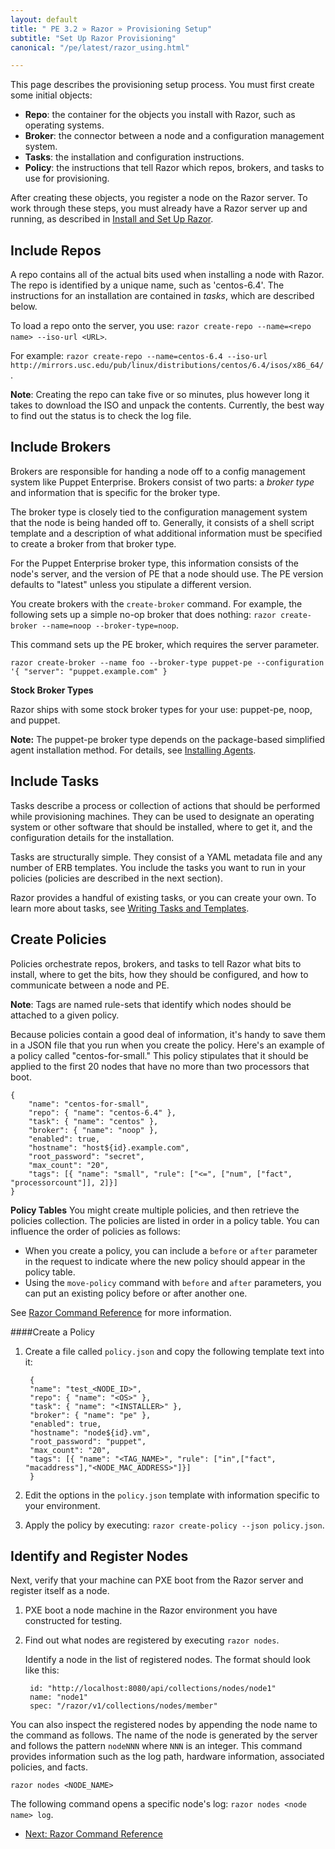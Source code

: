 ```yaml
---
layout: default
title: " PE 3.2 » Razor » Provisioning Setup"
subtitle: "Set Up Razor Provisioning"
canonical: "/pe/latest/razor_using.html"

---
```


This page describes the provisioning setup process. You must first create some initial objects: 

+ **Repo**: the container for the objects you install with Razor, such as operating systems.
+ **Broker**: the connector between a node and a configuration management system.
+ **Tasks**: the installation and configuration instructions. 
+ **Policy**: the instructions that tell Razor which repos, brokers, and tasks to use for provisioning.

After creating these objects, you register a node on the Razor server. To work through these steps, you must already have a Razor server up and running, as described in [Install and Set Up Razor](./razor_install.html).


Include Repos
-------------

A repo contains all of the actual bits used when installing a node with Razor. The repo is identified by a unique name, such as 'centos-6.4'. The instructions for an installation are contained in *tasks*, which are described below.

To load a repo onto the server, you use: `razor create-repo --name=<repo name> --iso-url <URL>`.
	
For example: `razor create-repo --name=centos-6.4 --iso-url http://mirrors.usc.edu/pub/linux/distributions/centos/6.4/isos/x86_64/ `.

**Note**: Creating the repo can take five or so minutes, plus however long it takes to download the ISO and unpack the contents. Currently, the best way to find out the status is to check the log file.


Include Brokers
-------------

Brokers are responsible for handing a node off to a config management system like Puppet Enterprise. Brokers consist of two parts: a *broker type* and information that is specific for the broker type. 

The broker type is closely tied to the configuration management system that the node is being handed off to. Generally, it consists of a shell script template and a description of what additional information must be specified to create a broker from that broker type.

For the Puppet Enterprise broker type, this information consists of the node's server, and the version of PE that a node should use. The PE version defaults to "latest" unless you stipulate a different version. 

You create brokers with the `create-broker` command. For example, the following sets up a simple no-op broker that does nothing: 
`razor create-broker --name=noop --broker-type=noop`.
	
This command sets up the PE broker, which requires the server parameter. 

	razor create-broker --name foo --broker-type puppet-pe --configuration '{ "server": "puppet.example.com" }

**Stock Broker Types**

Razor ships with some stock broker types for your use:  puppet-pe, noop, and puppet.

**Note:** The puppet-pe broker type depends on the package-based simplified agent installation method. For details, see  [Installing Agents](./install_basic.html#installing-agents). 	


Include Tasks
-------------

Tasks describe a process or collection of actions that should be performed while provisioning machines. They can be used to designate an operating system or other software that should be installed, where to get it, and the configuration details for the installation.
 
Tasks are structurally simple. They consist of a YAML metadata file and any number of ERB templates. You include the tasks you want to run in your policies (policies are described in the next section).

Razor provides a handful of existing tasks, or you can create your own. To learn more about tasks, see [Writing Tasks and Templates](./razor_tasks.html). 


Create Policies
-------------

Policies orchestrate repos, brokers, and tasks to tell Razor what bits to install, where to get the bits, how they should be configured, and how to communicate between a node and PE.  

**Note**: Tags are named rule-sets that identify which nodes should be attached to a given policy.

Because policies contain a good deal of information, it's handy to save them in a JSON file that you run when you create the policy. Here's an example of a policy called "centos-for-small." This policy stipulates that it should be applied to the first 20 nodes that have no more than two processors that boot. 

	{
		"name": "centos-for-small",
		"repo": { "name": "centos-6.4" },
		"task": { "name": "centos" },
		"broker": { "name": "noop" },
		"enabled": true,
		"hostname": "host${id}.example.com",
		"root_password": "secret",
		"max_count": "20",
		"tags": [{ "name": "small", "rule": ["<=", ["num", ["fact", "processorcount"]], 2]}]
	}

**Policy Tables**
You might create multiple policies, and then retrieve the policies collection. The policies are listed in order in a policy table. You can influence the order of policies as follows:

+ When you create a policy, you can include a `before` or `after` parameter in the request to indicate where the new policy should appear in the policy table.
+ Using the `move-policy` command with `before` and `after` parameters, you can put an existing policy before or after another one.

See [Razor Command Reference](./razor_reference.html) for more information.

####Create a Policy

1. Create a file called `policy.json` and copy the following template text into it:

		{	
  		"name": "test_<NODE_ID>",
  		"repo": { "name": "<OS>" },
  		"task": { "name": "<INSTALLER>" },
  		"broker": { "name": "pe" },
  		"enabled": true,
  		"hostname": "node${id}.vm",
  		"root_password": "puppet",
  		"max_count": "20",
  		"tags": [{ "name": "<TAG_NAME>", "rule": ["in",["fact", "macaddress"],"<NODE_MAC_ADDRESS>"]}]
  		}

2. Edit the options in the `policy.json` template with information specific to  your environment. 
3. Apply the policy by executing:	`razor create-policy --json policy.json`.


Identify and Register Nodes
-------------

Next, verify that your machine can PXE boot from the Razor server and register itself as a node.

1. PXE boot a node machine in the Razor environment you have constructed for testing.
2. Find out what nodes are registered by executing `razor nodes`.
		
	Identify a node in the list of registered nodes. The format should look like this:

		id: "http://localhost:8080/api/collections/nodes/node1"
		name: "node1"                                            
		spec: "/razor/v1/collections/nodes/member" 

You can also inspect the registered nodes by appending the node name to the command as follows. The name of the node is generated by the server and follows the pattern `nodeNNN` where `NNN` is an integer. This command provides information such as the log path, hardware information, associated policies, and facts. 

	razor nodes <NODE_NAME>


The following command opens a specific node's log: `razor nodes <node name> log`.


- [Next: Razor Command Reference](./razor_reference.html)


